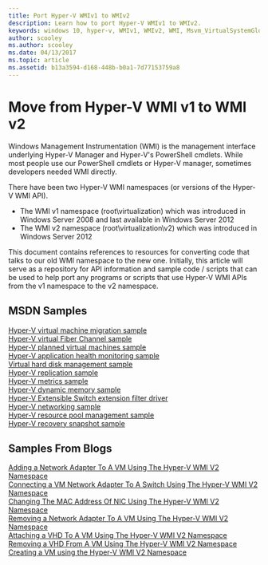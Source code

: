```yaml
---
title: Port Hyper-V WMIv1 to WMIv2
description: Learn how to port Hyper-V WMIv1 to WMIv2.
keywords: windows 10, hyper-v, WMIv1, WMIv2, WMI, Msvm_VirtualSystemGlobalSettingData, root\virtualization 
author: scooley
ms.author: scooley
ms.date: 04/13/2017
ms.topic: article
ms.assetid: b13a3594-d168-448b-b0a1-7d77153759a8
---
```


# Move from Hyper-V WMI v1 to WMI v2

Windows Management Instrumentation (WMI) is the management interface underlying Hyper-V Manager and Hyper-V's PowerShell cmdlets.  While most people use our PowerShell cmdlets or Hyper-V manager,  sometimes developers needed WMI directly.  

There have been two Hyper-V WMI namespaces (or versions of the Hyper-V WMI API).

* The WMI v1 namespace (root\virtualization) which was introduced in Windows Server 2008 and last available in Windows Server 2012
* The WMI v2 namespace (root\virtualization\v2) which was introduced in Windows Server 2012

This document contains references to resources for converting code that talks to our old WMI namespace to the new one.  Initially, this article will serve as a repository for API information and sample code / scripts that can be used to help port any programs or scripts that use Hyper-V WMI APIs from the v1 namespace to the v2 namespace.

## MSDN Samples

[Hyper-V virtual machine migration sample](https://code.msdn.microsoft.com/windowsdesktop/Hyper-V-virtual-machine-aef356ee)  
[Hyper-V virtual Fiber Channel sample](https://code.msdn.microsoft.com/windowsdesktop/Hyper-V-virtual-Fiber-35d27dcd)  
[Hyper-V planned virtual machines sample](https://code.msdn.microsoft.com/windowsdesktop/Hyper-V-planned-virtual-8c7b7499)  
[Hyper-V application health monitoring sample](https://code.msdn.microsoft.com/windowsdesktop/Hyper-V-application-health-dc0294f2)  
[Virtual hard disk management sample](https://code.msdn.microsoft.com/windowsdesktop/Virtual-hard-disk-03108ed3)  
[Hyper-V replication sample](https://code.msdn.microsoft.com/windowsdesktop/Hyper-V-replication-sample-d2558867)  
[Hyper-V metrics sample](https://code.msdn.microsoft.com/windowsdesktop/Hyper-V-metrics-sample-2dab2cb1)  
[Hyper-V dynamic memory sample](https://code.msdn.microsoft.com/windowsdesktop/Hyper-V-dynamic-memory-9b0b1d05)  
[Hyper-V Extensible Switch extension filter driver](https://code.msdn.microsoft.com/windowsdesktop/Hyper-V-Extensible-Virtual-e4b31fbb)  
[Hyper-V networking sample](https://code.msdn.microsoft.com/windowsdesktop/Hyper-V-networking-sample-7c47e6f5)  
[Hyper-V resource pool management sample](https://code.msdn.microsoft.com/windowsdesktop/Hyper-V-resource-pool-df906d95)  
[Hyper-V recovery snapshot sample](https://code.msdn.microsoft.com/windowsdesktop/Hyper-V-recovery-snapshot-ea72320c)  

## Samples From Blogs

[Adding a Network Adapter To A VM Using The Hyper-V WMI V2 Namespace](https://blogs.msdn.com/b/taylorb/archive/2013/07/15/adding-a-network-adapter-to-a-vm-using-the-hyper-v-wmi-v2-namespace.aspx)  
[Connecting a VM Network Adapter To A Switch Using The Hyper-V WMI V2 Namespace](https://blogs.msdn.com/b/taylorb/archive/2013/07/15/connecting-a-vm-network-adapter-to-a-switch-using-the-hyper-v-wmi-v2-namespace.aspx)  
[Changing The MAC Address Of NIC Using The Hyper-V WMI V2 Namespace](https://blogs.msdn.com/b/taylorb/archive/2013/08/12/changing-the-mac-address-of-nic-using-the-hyper-v-wmi-v2-namespace.aspx)  
[Removing a Network Adapter To A VM Using The Hyper-V WMI V2 Namespace](https://blogs.msdn.com/b/taylorb/archive/2013/08/12/removing-a-network-adapter-to-a-vm-using-the-hyper-v-wmi-v2-namespace.aspx)  
[Attaching a VHD To A VM Using The Hyper-V WMI V2 Namespace](https://blogs.msdn.com/b/taylorb/archive/2013/08/12/attaching-a-vhd-to-a-vm-using-the-hyper-v-wmi-v2-namespace.aspx)  
[Removing a VHD From A VM Using The Hyper-V WMI V2 Namespace](https://blogs.msdn.com/b/taylorb/archive/2013/08/12/removing-a-vhd-from-a-vm-using-the-hyper-v-wmi-v2-namespace.aspx)  
[Creating a VM using the Hyper-V WMI V2 Namespace](https://blogs.msdn.com/b/virtual_pc_guy/archive/2013/06/20/creating-a-virtual-machine-with-wmi-v2.aspx)

